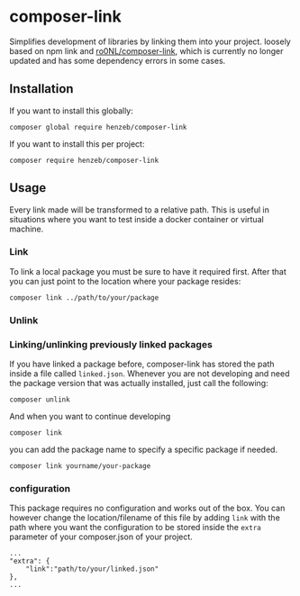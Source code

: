 # composer-link
Simplifies development of libraries by linking them into your project. loosely based on npm link and [ro0NL/composer-link](https://github.com/ro0NL/composer-link), which is currently no longer updated and has some dependency errors in some cases.
## Installation
If you want to install this globally:

    composer global require henzeb/composer-link

If you want to install this per project:

    composer require henzeb/composer-link

## Usage
Every link made will be transformed to a relative path. This is useful in situations where you want to test inside a docker container or virtual machine.

### Link
To link a local package you must be sure to have it required first. After that you can just point to the location where your package resides:

    composer link ../path/to/your/package

### Unlink

### Linking/unlinking previously linked packages
If you have linked a package before, composer-link has stored the path inside a file called `linked.json`.  Whenever you are not developing and need the package version that was actually installed, just call the following:

    composer unlink
 
And when you want to continue developing

    composer link
  
  you can add the package name to specify a specific package if needed.

    composer link yourname/your-package

### configuration
This package requires no configuration and works out of the box. You can however change the location/filename of this file by adding `link` with the path where you want the configuration to be stored inside the `extra` parameter of your composer.json of your project.

    ...
    "extra": {
        "link":"path/to/your/linked.json"
    },
    ...


